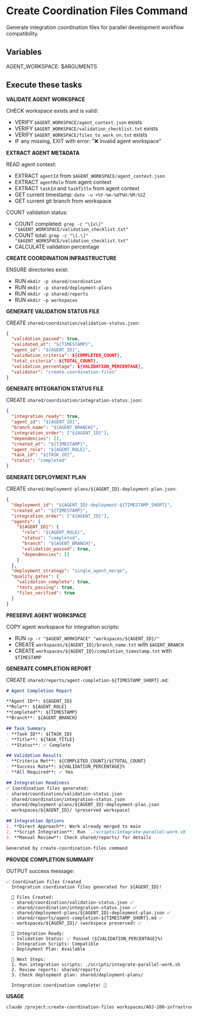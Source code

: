 # Create Coordination Files Command

Generate integration coordination files for parallel development workflow compatibility.

## Variables
AGENT_WORKSPACE: $ARGUMENTS

## Execute these tasks

**VALIDATE AGENT WORKSPACE**

CHECK workspace exists and is valid:
- VERIFY `$AGENT_WORKSPACE/agent_context.json` exists
- VERIFY `$AGENT_WORKSPACE/validation_checklist.txt` exists
- VERIFY `$AGENT_WORKSPACE/files_to_work_on.txt` exists
- IF any missing, EXIT with error: "❌ Invalid agent workspace"

**EXTRACT AGENT METADATA**

READ agent context:
- EXTRACT `agentId` from `$AGENT_WORKSPACE/agent_context.json`
- EXTRACT `agentRole` from agent context
- EXTRACT `taskId` and `taskTitle` from agent context
- GET current timestamp: `date -u +%Y-%m-%dT%H:%M:%SZ`
- GET current git branch from workspace

COUNT validation status:
- COUNT completed: `grep -c "\[x\]" "$AGENT_WORKSPACE/validation_checklist.txt"`
- COUNT total: `grep -c "\[.\]" "$AGENT_WORKSPACE/validation_checklist.txt"`
- CALCULATE validation percentage

**CREATE COORDINATION INFRASTRUCTURE**

ENSURE directories exist:
- RUN `mkdir -p shared/coordination`
- RUN `mkdir -p shared/deployment-plans` 
- RUN `mkdir -p shared/reports`
- RUN `mkdir -p workspaces`

**GENERATE VALIDATION STATUS FILE**

CREATE `shared/coordination/validation-status.json`:
```json
{
  "validation_passed": true,
  "validated_at": "${TIMESTAMP}",
  "agent_id": "${AGENT_ID}",
  "validation_criteria": ${COMPLETED_COUNT},
  "total_criteria": ${TOTAL_COUNT},
  "validation_percentage": ${VALIDATION_PERCENTAGE},
  "validator": "create-coordination-files"
}
```

**GENERATE INTEGRATION STATUS FILE**

CREATE `shared/coordination/integration-status.json`:
```json
{
  "integration_ready": true,
  "agent_id": "${AGENT_ID}",
  "branch_name": "${AGENT_BRANCH}",
  "integration_order": ["${AGENT_ID}"],
  "dependencies": [],
  "created_at": "${TIMESTAMP}",
  "agent_role": "${AGENT_ROLE}",
  "task_id": "${TASK_ID}",
  "status": "completed"
}
```

**GENERATE DEPLOYMENT PLAN**

CREATE `shared/deployment-plans/${AGENT_ID}-deployment-plan.json`:
```json
{
  "deployment_id": "${AGENT_ID}-deployment-${TIMESTAMP_SHORT}",
  "created_at": "${TIMESTAMP}",
  "integration_order": ["${AGENT_ID}"],
  "agents": {
    "${AGENT_ID}": {
      "role": "${AGENT_ROLE}",
      "status": "completed", 
      "branch": "${AGENT_BRANCH}",
      "validation_passed": true,
      "dependencies": []
    }
  },
  "deployment_strategy": "single_agent_merge",
  "quality_gates": {
    "validation_complete": true,
    "tests_passing": true,
    "files_verified": true
  }
}
```

**PRESERVE AGENT WORKSPACE**

COPY agent workspace for integration scripts:
- RUN `cp -r "$AGENT_WORKSPACE" "workspaces/${AGENT_ID}/"`
- CREATE `workspaces/${AGENT_ID}/branch_name.txt` with `$AGENT_BRANCH`
- CREATE `workspaces/${AGENT_ID}/completion_timestamp.txt` with `$TIMESTAMP`

**GENERATE COMPLETION REPORT**

CREATE `shared/reports/agent-completion-${TIMESTAMP_SHORT}.md`:
```markdown
# Agent Completion Report

**Agent ID**: ${AGENT_ID}
**Role**: ${AGENT_ROLE}  
**Completed**: ${TIMESTAMP}
**Branch**: ${AGENT_BRANCH}

## Task Summary
- **Task ID**: ${TASK_ID}
- **Title**: ${TASK_TITLE}
- **Status**: ✅ Complete

## Validation Results
- **Criteria Met**: ${COMPLETED_COUNT}/${TOTAL_COUNT}
- **Success Rate**: ${VALIDATION_PERCENTAGE}%
- **All Required**: ✅ Yes

## Integration Readiness
✅ Coordination files generated:
- shared/coordination/validation-status.json
- shared/coordination/integration-status.json  
- shared/deployment-plans/${AGENT_ID}-deployment-plan.json
- workspaces/${AGENT_ID}/ (preserved workspace)

## Integration Options
1. **Direct Approach**: Work already merged to main
2. **Script Integration**: Run `./scripts/integrate-parallel-work.sh`
3. **Manual Review**: Check shared/reports/ for details

Generated by create-coordination-files command
```

**PROVIDE COMPLETION SUMMARY**

OUTPUT success message:
```
✅ Coordination Files Created
  Integration coordination files generated for ${AGENT_ID}!
  
  📁 Files Created:
  - shared/coordination/validation-status.json ✅
  - shared/coordination/integration-status.json ✅  
  - shared/deployment-plans/${AGENT_ID}-deployment-plan.json ✅
  - shared/reports/agent-completion-${TIMESTAMP_SHORT}.md ✅
  - workspaces/${AGENT_ID}/ (workspace preserved) ✅
  
  🔄 Integration Ready:
  - Validation Status: ✅ Passed (${VALIDATION_PERCENTAGE}%)
  - Integration Scripts: Compatible
  - Deployment Plan: Available
  
  🎯 Next Steps:
  1. Run integration scripts: ./scripts/integrate-parallel-work.sh
  2. Review reports: shared/reports/
  3. Check deployment plan: shared/deployment-plans/
  
  Integration coordination complete! 🚀
```

**USAGE**
```bash
claude /project:create-coordination-files workspaces/AOJ-100-infrastructure_validation_agent
```